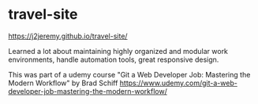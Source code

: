 # travel-site
https://j2jeremy.github.io/travel-site/

Learned a lot about maintaining highly organized and modular work environments, handle automation tools, great responsive design.

This was part of a udemy course "Git a Web Developer Job: Mastering the Modern Workflow" by Brad Schiff
https://www.udemy.com/git-a-web-developer-job-mastering-the-modern-workflow/
